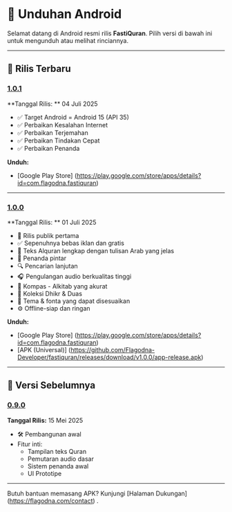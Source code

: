 # 📱 Unduhan Android

Selamat datang di Android resmi rilis **FastiQuran**. Pilih versi di bawah ini untuk mengunduh atau melihat rinciannya.

---

## 🚀 Rilis Terbaru

### [1.0.1](#1.0.1)

<a id="1.0.1"></a>
**Tanggal Rilis: ** 04 Juli 2025

- ✅ Target Android = Android 15 (API 35)
- ✅ Perbaikan Kesalahan Internet
- ✅ Perbaikan Terjemahan
- ✅ Perbaikan Tindakan Cepat
- ✅ Perbaikan Penanda

**Unduh:**

- [Google Play Store] (https://play.google.com/store/apps/details?id=com.flagodna.fastiquran)

---

### [1.0.0](#1.0.0)

<a id="1.0.0"></a>
**Tanggal Rilis: ** 01 Juli 2025

- 🎉 Rilis publik pertama
- ✅ Sepenuhnya bebas iklan dan gratis
- 📖 Teks Alquran lengkap dengan tulisan Arab yang jelas
- 🔖 Penanda pintar
- 🔍 Pencarian lanjutan
- 🎧 Pengulangan audio berkualitas tinggi
- 🧭 Kompas - Alkitab yang akurat
- 📿 Koleksi Dhikr & Duas
- 🎨 Tema & fonta yang dapat disesuaikan
- ⚙️ Offline-siap dan ringan

**Unduh:**

- [Google Play Store] (https://play.google.com/store/apps/details?id=com.flagodna.fastiquran)
- [APK (Universal)] (https://github.com/Flagodna-Developer/fastiquran/releases/download/v1.0.0/app-release.apk)

---

## 📜 Versi Sebelumnya

### [0.9.0](#0.9.0)

<a id="0.9.0"></a>
**Tanggal Rilis:** 15 Mei 2025

- 🛠️ Pembangunan awal
- Fitur inti:
  - Tampilan teks Quran
  - Pemutaran audio dasar
  - Sistem penanda awal
  - UI Prototipe

---

Butuh bantuan memasang APK? Kunjungi [Halaman Dukungan] (https://flagodna.com/contact) .
